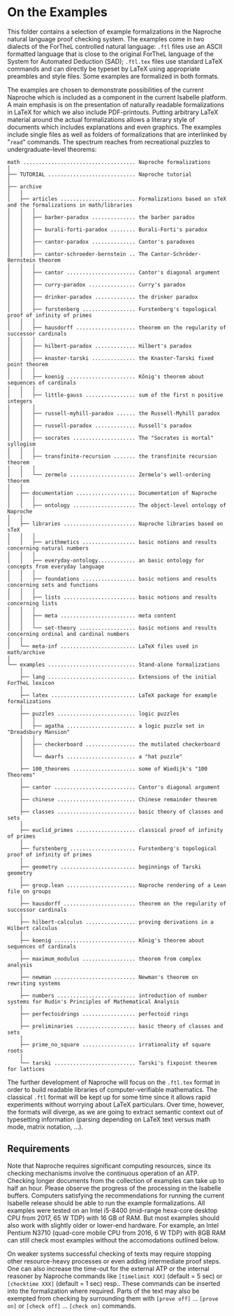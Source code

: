# On the Examples

This folder contains a selection of example formalizations in the Naproche
natural language proof checking system. The examples come in two dialects of the
ForTheL controlled natural language: `.ftl` files use an ASCII formatted
language that is close to the original ForTheL language of the System for
Automated Deduction (SAD); `.ftl.tex` files use standard LaTeX commands and can
directly be typeset by LaTeX using appropriate preambles and style files.
Some examples are formalized in both formats.

The examples are chosen to demonstrate possibilities of the current Naproche
which is included as a component in the current Isabelle platform. A main
emphasis is on the presentation of naturally readable formalizations in LaTeX
for which we also include PDF-printouts. Putting arbitrary LaTeX material around
the actual formalizations allows a literary style of documents which includes
explanations and even graphics. The examples include single files as well as
folders of formalizations that are interlinked by "`read`" commands. The
spectrum reaches from recreational puzzles to undergraduate-level theorems:

```
math .................................... Naproche formalizations
│
├── TUTORIAL ............................ Naproche tutorial
│
├── archive
│   │
│   ├── articles ........................ Formalizations based on sTeX and the formalizations in math/libraries
│   │   │
│   │   ├── barber-paradox .............. the barber paradox
│   │   │
│   │   ├── burali-forti-paradox ........ Burali-Forti's paradox
│   │   │
│   │   ├── cantor-paradox .............. Cantor's paradoxes
│   │   │
│   │   ├── cantor-schroeder-bernstein .. The Cantor-Schröder-Bernstein theorem
│   │   │
│   │   ├── cantor ...................... Cantor's diagonal argument
│   │   │
│   │   ├── curry-paradox ............... Curry's paradox
│   │   │
│   │   ├── drinker-paradox ............. the drinker paradox
│   │   │
│   │   ├── furstenberg ................. Furstenberg's topological proof of infinity of primes
│   │   │
│   │   ├── hausdorff ................... theorem on the regularity of successor cardinals
│   │   │
│   │   ├── hilbert-paradox ............. Hilbert's paradox
│   │   │
│   │   ├── knaster-tarski .............. the Knaster-Tarski fixed point theorem
│   │   │
│   │   ├── koenig ...................... Kőnig's theorem about sequences of cardinals
│   │   │
│   │   ├── little-gauss ................ sum of the first n positive integers
│   │   │
│   │   ├── russell-myhill-paradox ...... the Russell-Myhill paradox
│   │   │
│   │   ├── russell-paradox ............. Russell's paradox
│   │   │
│   │   ├── socrates .................... The "Socrates is mortal" syllogism
│   │   │
│   │   ├── transfinite-recursion ....... the transfinite recursion theorem
│   │   │
│   │   └── zermelo ..................... Zermelo's well-ordering theorem
│   │
│   ├── documentation ................... Documentation of Naproche
│   │   │
│   │   ├── ontology .................... The object-level ontology of Naproche
│   │
│   ├── libraries ....................... Naproche libraries based on sTeX
│   │   │
│   │   ├── arithmetics ................. basic notions and results concerning natural numbers
│   │   │
│   │   ├── everyday-ontology............ an basic ontology for concepts from everyday language
│   │   │
│   │   ├── foundations ................. basic notions and results concerning sets and functions
│   │   │
│   │   ├── lists ....................... basic notions and results concerning lists
│   │   │
│   │   ├── meta ........................ meta content
│   │   │
│   │   └── set-theory .................. basic notions and results concerning ordinal and cardinal numbers
│   │
│   └── meta-inf ........................ LaTeX files used in math/archive
│
└── examples ............................ Stand-alone formalizations
    │
    ├── lang ............................ Extensions of the initial ForTheL lexicon
    │
    ├── latex ........................... LaTeX package for example formalizations
    │
    ├── puzzles ......................... logic puzzles
    │   │
    │   ├── agatha ...................... a logic puzzle set in "Dreadsbury Mansion"
    │   │
    │   ├── checkerboard ................ the mutilated checkerboard
    │   │
    │   └── dwarfs ...................... a "hat puzzle"
    │
    ├── 100_theorems .................... some of Wiedijk's "100 Theorems"
    │
    ├── cantor .......................... Cantor's diagonal argument
    │
    ├── chinese ......................... Chinese remainder theorem
    │
    ├── classes ......................... basic theory of classes and sets
    │
    ├── euclid_primes ................... classical proof of infinity of primes
    │
    ├── furstenberg ..................... Furstenberg's topological proof of infinity of primes
    │
    ├── geometry ........................ beginnings of Tarski geometry
    │
    ├── group.lean ...................... Naproche rendering of a Lean file on groups
    │
    ├── hausdorff ....................... theorem on the regularity of successor cardinals
    │
    ├── hilbert-calculus ................ proving derivations in a Hilbert calculus
    │
    ├── koenig .......................... Kőnig's theorem about sequences of cardinals
    │
    ├── maximum_modulus ................. theorem from complex analysis
    │
    ├── newman .......................... Newman's theorem on rewriting systems
    │
    ├── numbers ......................... introduction of number systems for Rudin's Principles of Mathematical Analysis
    │
    ├── perfectoidrings ................. perfectoid rings
    │
    ├── preliminaries ................... basic theory of classes and sets
    │
    ├── prime_no_square ................. irrationality of square roots
    │
    └── tarski .......................... Tarski's fixpoint theorem for lattices
```

The further development of Naproche will focus on the `.ftl.tex` format in order
to build readable libraries of computer-verifiable mathematics. The classical
`.ftl` format will be kept up for some time since it allows rapid experiments
without worrying about LaTeX particulars. Over time, however, the formats will
diverge, as we are going to extract semantic context out of typesetting
information (parsing depending on LaTeX text versus math mode, matrix notation,
...).


## Requirements

Note that Naproche requires significant computing resources,
since its checking mechanisms involve the continuous operation of an ATP.
Checking longer documents from the collection of examples can take up to half an
hour.
Please observe the progress of the processing in the Isabelle buffers.
Computers satisfying the recommendations for running the current Isabelle
release should be able to run the example formalizations.
All examples were tested on an Intel i5-8400 (mid-range hexa-core desktop CPU
from 2017, 65 W TDP) with 16 GB of RAM.
But most examples should also work with slightly older or lower-end hardware.
For example, an Intel Pentium N3710 (quad-core mobile CPU from 2016, 6 W TDP)
with 8GB RAM can still check most examples without the accomodations outlined
below.

On weaker systems successful checking of texts may require stopping other
resource-heavy processes or even adding intermediate proof steps.
One can also increase the time-out for the external ATP
or the internal reasoner by Naproche commands like
`[timelimit XXX]` (default = 5 sec) or `[checktime XXX]` (default = 1 sec) resp..
These commands can be inserted into the formalization where required.
Parts of the text may also be exempted from checking by surrounding them with
`[prove off]` ... `[prove on]` or `[check off]` ... `[check on]` commands.
